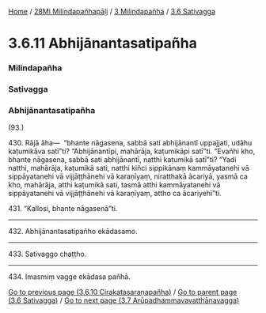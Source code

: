 
[Home](/) / [28Mi Milindapañhapāḷi](/tipitaka/28Mi.md) / [3 Milindapañha](/tipitaka/28Mi/3.md) / [3.6 Sativagga](/tipitaka/28Mi/3/3.6.md)

# 3.6.11 Abhijānantasatipañha

### Milindapañha

### Sativagga

### Abhijānantasatipañha

(93.)

430\. Rājā āha—  “bhante nāgasena, sabbā sati abhijānantī uppajjati, udāhu kaṭumikāva satī”ti? “Abhijānantīpi, mahārāja, kaṭumikāpi satī”ti. “Evañhi kho, bhante nāgasena, sabbā sati abhijānantī, natthi kaṭumikā satī”ti? “Yadi natthi, mahārāja, kaṭumikā sati, natthi kiñci sippikānaṃ kammāyatanehi vā sippāyatanehi vā vijjāṭṭhānehi vā karaṇīyaṃ, niratthakā ācariyā, yasmā ca kho, mahārāja, atthi kaṭumikā sati, tasmā atthi kammāyatanehi vā sippāyatanehi vā vijjāṭṭhānehi vā karaṇīyaṃ, attho ca ācariyehī”ti.

431\. “Kallosi, bhante nāgasenā”ti.

---

432\. Abhijānantasatipañho ekādasamo.



---

433\. Sativaggo chaṭṭho.



---

434\. Imasmiṃ vagge ekādasa pañhā.



[Go to previous page (3.6.10 Cirakatasaraṇapañha)](/tipitaka/28Mi/3/3.6/3.6.10.md) / [Go to parent page (3.6 Sativagga)](/tipitaka/28Mi/3/3.6.md) / [Go to next page (3.7 Arūpadhammavavatthānavagga)](/tipitaka/28Mi/3/3.7.md)


